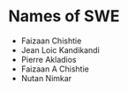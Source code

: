# Names of SWE


* Faizaan Chishtie
* Jean Loic Kandikandi
* Pierre Akladios
* Faizaan A Chishtie
* Nutan Nimkar

